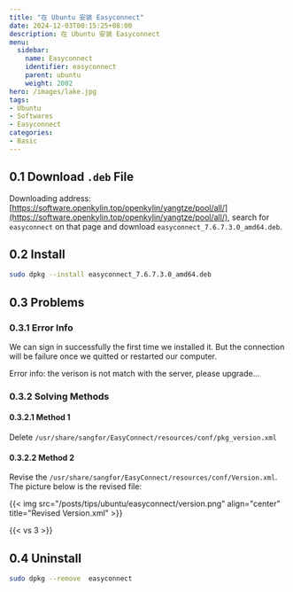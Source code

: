 ```yaml
---
title: "在 Ubuntu 安装 Easyconnect"
date: 2024-12-03T00:15:25+08:00
description: 在 Ubuntu 安装 Easyconnect
menu:
  sidebar:
    name: Easyconnect
    identifier: easyconnect
    parent: ubuntu
    weight: 2002
hero: /images/lake.jpg
tags:
- Ubuntu
- Softwares
- Easyconnect
categories:
- Basic
---
```



## 0.1 Download `.deb` File
Downloading address: [https://software.openkylin.top/openkylin/yangtze/pool/all/](https://software.openkylin.top/openkylin/yangtze/pool/all/), search for `easyconnect` on that page and download `easyconnect_7.6.7.3.0_amd64.deb`.

## 0.2 Install
``` bash
sudo dpkg --install easyconnect_7.6.7.3.0_amd64.deb
```

## 0.3 Problems
### 0.3.1 Error Info
We can sign in successfully the first time we installed it. But the connection will be failure once we quitted or restarted our computer.

Error info: the verison is not match with the server, please upgrade...

### 0.3.2 Solving Methods
#### 0.3.2.1 Method 1
Delete `/usr/share/sangfor/EasyConnect/resources/conf/pkg_version.xml`

#### 0.3.2.2 Method 2
Revise the `/usr/share/sangfor/EasyConnect/resources/conf/Version.xml`. The picture below is the revised file: 

{{< img src="/posts/tips/ubuntu/easyconnect/version.png" align="center" title="Revised Version.xml" >}}

{{< vs 3 >}}

## 0.4 Uninstall
``` bash
sudo dpkg --remove  easyconnect
```